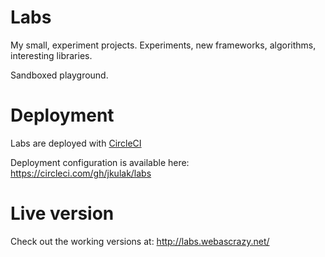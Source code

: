 # Labs

My small, experiment projects. Experiments, new frameworks, algorithms, interesting libraries.

Sandboxed playground.

# Deployment

Labs are deployed with [CircleCI](https://circleci.com)

Deployment configuration is available here: https://circleci.com/gh/jkulak/labs

# Live version

Check out the working versions at: http://labs.webascrazy.net/
